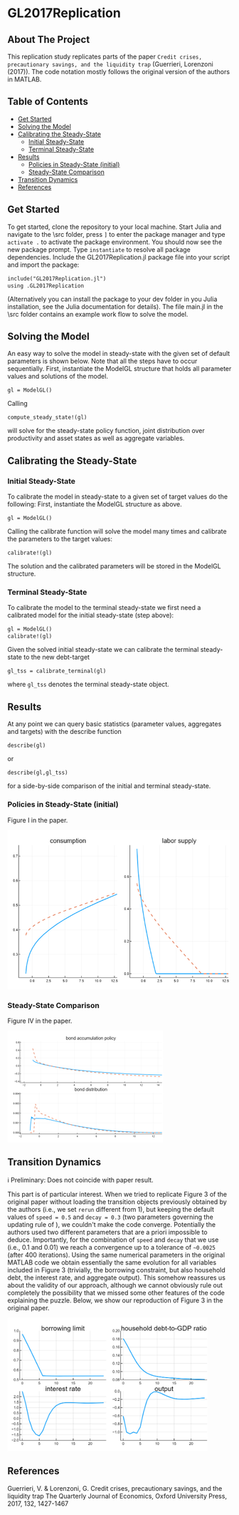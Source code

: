 # GL2017Replication

## About The Project

This replication study replicates parts of the paper `Credit crises, precautionary savings, and the liquidity trap` (Guerrieri, Lorenzoni (2017)). The code notation mostly follows the original version of the authors in MATLAB.
 
## Table of Contents
 
  - [Get Started](#get-started)
  - [Solving the Model](#solving-the-model)
  - [Calibrating the Steady-State](#calibrating-the-steady-state)
    - [Initial Steady-State](#initial-steady-state)
    - [Terminal Steady-State](#terminal-steady-state)
  - [Results](#results)
    - [Policies in Steady-State (initial)](#policies-in-steady-state-initial)
    - [Steady-State Comparison](#steady-state-comparison)
  - [Transition Dynamics](#transition-dynamics)
  - [References](#references)

## Get Started

To get started, clone the repository to your local machine. Start Julia and navigate to the \src folder, press `]` to enter the package manager and type `activate .` to activate the package environment. You should now see the new package prompt. Type `instantiate` to resolve all package dependencies. Include the GL2017Replication.jl package file into your script and import the package:
```
include("GL2017Replication.jl")
using .GL2017Replication
```
(Alternatively you can install the package to your dev folder in you Julia installation, see the Julia documentation for details). The file main.jl in the \src folder contains an example work flow to solve the model.

## Solving the Model

An easy way to solve the model in steady-state with the given set of default parameters is shown below. Note that all the steps have to occur sequentially.
First, instantiate the ModelGL structure that holds all parameter values and solutions of the model.
```
gl = ModelGL() 
```
Calling 
```
compute_steady_state!(gl)
``` 
will solve for the steady-state policy function, joint distribution over productivity and asset states as well as aggregate variables.
 

## Calibrating the Steady-State 

### Initial Steady-State

To calibrate the model in steady-state to a given set of target values do the following:
First, instantiate the ModelGL structure as above.
```
gl = ModelGL() 
```
Calling the calibrate function will solve the model many times and calibrate the parameters to the target values:
```
calibrate!(gl)
```
The solution and the calibrated parameters will be stored in the ModelGL structure.

### Terminal Steady-State

To calibrate the model to the terminal steady-state we first need a calibrated model for the initial steady-state (step above):
```
gl = ModelGL()  
calibrate!(gl)
``` 
Given the solved initial steady-state we can calibrate the terminal steady-state to the new debt-target
```
gl_tss = calibrate_terminal(gl)
``` 
where `gl_tss` denotes the terminal steady-state object.

## Results
At any point we can query basic statistics (parameter values, aggregates and targets) with the describe function
```
describe(gl)
``` 
or
```
describe(gl,gl_tss)
``` 
for a side-by-side comparison of the initial and terminal steady-state.

### Policies in Steady-State (initial)
Figure I in the paper.
<p float="left">
  <img src="images/figure1.png"    width="500"  /> 
</p> 

### Steady-State Comparison
Figure IV in the paper.
<p float="left"> 
  <img src="images/figure4.png"      width="350" />
</p> 


## Transition Dynamics
:information_source: Preliminary: Does not coincide with paper result.

This part is of particular interest. When we tried to replicate Figure 3 of the original paper without loading the transition objects previously obtained by the authors (i.e., we set `rerun` different from 1), but keeping the default values of `speed = 0.5` and `decay = 0.3` (two parameters governing the updating rule of ), we couldn't make the code converge. Potentially the authors used two different parameters that are a priori impossible to deduce. Importantly, for the combination of `speed` and `decay` that we use (i.e., 0.1 and 0.01) we reach a convergence up to a tolerance of `~0.0025` (after 400 iterations). Using the same numerical parameters in the original MATLAB code we obtain essentially the same evolution for all variables included in Figure 3 (trivially, the borrowing constraint, but also household debt, the interest rate, and aggregate output). This somehow reassures us about the validity of our approach, although we cannot obviously rule out completely the possibility that we missed some other features of the code explaining the puzzle. 
Below, we show our reproduction of Figure 3 in the original paper.

<p float="left"> 
  <img src="images/trans.png"      width="450" />
</p> 

## References 
Guerrieri, V. & Lorenzoni, G.
Credit crises, precautionary savings, and the liquidity trap 
The Quarterly Journal of Economics, Oxford University Press, 2017, 132, 1427-1467